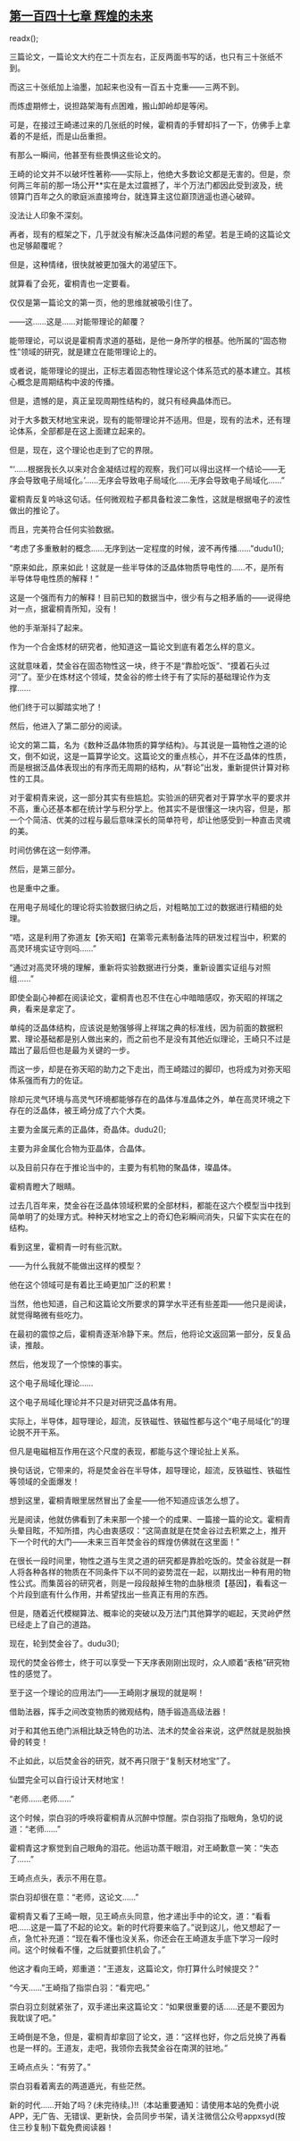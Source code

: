 ## [第一百四十七章 辉煌的未来](https://www.xxbiquge.com/11_11207/9136823.html)
readx();

  三篇论文，一篇论文大约在二十页左右，正反两面书写的话，也只有三十张纸不到。

  而这三十张纸加上油墨，加起来也没有一百五十克重——三两不到。

  而炼虚期修士，说担路架海有点困难，搬山卸岭却是等闲。

  可是，在接过王崎递过来的几张纸的时候，霍桐青的手臂却抖了一下，仿佛手上拿着的不是纸，而是山岳重担。

  有那么一瞬间，他甚至有些畏惧这些论文的。

  王崎的论文并不以破坏性著称——实际上，他绝大多数论文都是无害的。但是，奈何两三年前的那一场公开**实在是太过震撼了，半个万法门都因此受到波及，统领算门百年之久的歌庭派直接垮台，就连算主这位巅顶逍遥也道心破碎。

  没法让人印象不深刻。

  再者，现有的框架之下，几乎就没有解决泛晶体问题的希望。若是王崎的这篇论文也足够颠覆呢？

  但是，这种情绪，很快就被更加强大的渴望压下。

  就算看了会死，霍桐青也一定要看。

  仅仅是第一篇论文的第一页，他的思维就被吸引住了。

  ——这……这是……对能带理论的颠覆？

  能带理论，可以说是霍桐青求道的基础，是他一身所学的根基。他所属的“固态物性”领域的研究，就是建立在能带理论上的。

  或者说，能带理论的提出，正标志着固态物性理论这个体系范式的基本建立。其核心概念是周期结构中波的传播。

  但是，遗憾的是，真正呈现周期性结构的，就只有经典晶体而已。

  对于大多数天材地宝来说，现有的能带理论并不适用。但是，现有的法术，还有理论体系，全部都是在这上面建立起来的。

  但是，现在，这个理论也走到了它的界限。

  “‘……根据我长久以来对合金凝结过程的观察，我们可以得出这样一个结论——无序会导致电子局域化。’……无序会导致电子局域化……无序会导致电子局域化……”

  霍桐青反复吟咏这句话。任何微观粒子都具备粒波二象性，这就是根据电子的波性做出的推论了。

  而且，完美符合任何实验数据。

  “考虑了多重散射的概念……无序到达一定程度的时候，波不再传播……”dudu1();

  “原来如此，原来如此！这就是一些半导体的泛晶体物质导电性的……不，是所有半导体导电性质的解释！”

  这是一个强而有力的解释！目前已知的数据当中，很少有与之相矛盾的——说得绝对一点，据霍桐青所知，没有！

  他的手渐渐抖了起来。

  作为一个合金炼材的研究者，他知道这一篇论文到底有着怎么样的意义。

  这就意味着，焚金谷在固态物性这一块，终于不是“靠脸吃饭”、“摸着石头过河”了。至少在炼材这个领域，焚金谷的修士终于有了实际的基础理论作为支撑……

  他们终于可以脚踏实地了！

  然后，他进入了第二部分的阅读。

  论文的第二篇，名为《数种泛晶体物质的算学结构》。与其说是一篇物性之道的论文，倒不如说，这是一篇算学论文。这篇论文的重点核心，并不在泛晶体的性质，而是根据泛晶体表现出的有序而无周期的结构，从“群论”出发，重新提供计算对称性的工具。

  对于霍桐青来说，这一部分其实有些尴尬。实验派的研究者对于算学水平的要求并不高，重心还基本都在统计学与积分学上。他其实不是很懂这一块内容，但是，那一个个简洁、优美的过程与最后意味深长的简单符号，却让他感受到一种直击灵魂的美。

  时间仿佛在这一刻停滞。

  然后，是第三部分。

  也是重中之重。

  在用电子局域化的理论将实验数据归纳之后，对粗略加工过的数据进行精细的处理。

  “唔，这是利用了弥道友【弥天昭】在第零元素制备法阵的研发过程当中，积累的高灵环境实证守则吗……”

  “通过对高灵环境的理解，重新将实验数据进行分类，重新设置实证组与对照组……”

  即使全副心神都在阅读论文，霍桐青也忍不住在心中暗暗感叹，弥天昭的祥瑞之典，看来是拿定了。

  单纯的泛晶体结构，应该说是勉强够得上祥瑞之典的标准线，因为前面的数据积累、理论基础都是别人做出来的，而之前也不是没有其他近似理论，王崎只不过是踏出了最后但也是最为关键的一步。

  而这一步，却是在弥天昭的助力之下走出，而王崎踏过的脚印，也将成为对弥天昭体系强而有力的佐证。

  除却元灵气环境与高灵气环境都能够存在的晶体与准晶体之外，单在高灵环境之下存在的泛晶体，被王崎分成了六个大类。

  主要为金属元素的正晶体，奇晶体。dudu2();

  主要为非金属化合物为亚晶体，合晶体。

  以及目前只存在于推论当中的，主要为有机物的聚晶体，璨晶体。

  霍桐青瞪大了眼睛。

  过去几百年来，焚金谷在泛晶体领域积累的全部材料，都能在这六个模型当中找到简单明了的处理方式。种种天材地宝之上的奇幻色彩瞬间消失，只留下实实在在的结构。

  看到这里，霍桐青一时有些沉默。

  ——为什么我就不能做出这样的模型？

  他在这个领域可是有着比王崎更加广泛的积累！

  当然，他也知道，自己和这篇论文所要求的算学水平还有些差距——他只是阅读，就觉得略微有些吃力。

  在最初的震惊之后，霍桐青逐渐冷静下来。然后，他将论文返回第一部分，反复品读，推敲。

  然后，他发现了一个惊悚的事实。

  这个电子局域化理论……

  这个电子局域化理论并不只是对研究泛晶体有用。

  实际上，半导体，超导理论，超流，反铁磁性、铁磁性都与这个“电子局域化”的理论脱不开干系。

  但凡是电磁相互作用在这个尺度的表现，都能与这个理论扯上关系。

  换句话说，它带来的，将是焚金谷在半导体，超导理论，超流，反铁磁性、铁磁性等领域的全面爆发！

  想到这里，霍桐青眼里居然冒出了金星——他不知道应该怎么想了。

  光是阅读，他就仿佛看到了未来那一个接一个的成果、一篇接一篇的论文。霍桐青头晕目眩，不知所措，内心由衷感叹：“这简直就是在焚金谷过去积累之上，推开下一个时代的大门——未来三百年焚金谷的辉煌仿佛就在这里面！”

  在很长一段时间里，物性之道与生灵之道的研究都是靠脸吃饭的。焚金谷就是一群人将各种各样的物质在不同条件下以不同的姿势混在一起，以期找出一种有用的物性公式。而集茵谷的研究者，则是一段段敲掉生物的血脉根须【基因】，看看这一个片段到底有什么作用，并希望找出一些真正有用的东西。

  但是，随着近代模糊算法、概率论的突破以及万法门其他算学的崛起，天灵岭俨然已经走上了自己的道路。

  现在，轮到焚金谷了。dudu3();

  现代的焚金谷修士，终于可以享受一下天序表刚刚出现时，众人顺着“表格”研究物性的感觉了。

  至于这一个理论的应用法门——王崎刚才展现的就是啊！

  借助法器，挥手之间改变物质的微观结构，随手锻造高级法器！

  对于和其他五绝门派相比缺乏特色的功法、法术的焚金谷来说，这俨然就是脱胎换骨的转变！

  不止如此，以后焚金谷的研究，就不再只限于“复制天材地宝”了。

  仙盟完全可以自行设计天材地宝！

  “老师……老师……”

  这个时候，崇白羽的呼唤将霍桐青从沉醉中惊醒。崇白羽指了指眼角，急切的说道：“老师……”

  霍桐青这才察觉到自己眼角的泪花。他运功蒸干眼泪，对王崎歉意一笑：“失态了……”

  王崎点点头，表示不用在意。

  崇白羽却很在意：“老师，这论文……”

  霍桐青又看了王崎一眼，见王崎点头同意，他才递出手中的论文，道：“看看吧……这是一篇了不起的论文。新的时代将要来临了。”说到这儿，他又想起了一点，急忙补充道：“现在看不懂也没关系，你还会在王崎道友手底下学习一段时间。这个时候看不懂，之后就要抓住机会了。”

  他这才看向王崎，郑重道：“王道友，这篇论文，你打算什么时候提交？”

  “今天……”王崎指了指崇白羽：“看完吧。”

  崇白羽立刻就紧张了，双手递出来这篇论文：“如果很重要的话……还是不要因为我耽误了吧。”

  王崎倒是不急，但是，霍桐青却拿回了论文，道：“这样也好，你之后兑换了再看也是一样的。王道友，走吧，我领你去我焚金谷在南溟的驻地。”

  王崎点点头：“有劳了。”

  崇白羽看着离去的两道遁光，有些茫然。

  新的时代……开始了吗？(未完待续。)!!（本站重要通知：请使用本站的免费小说APP，无广告、无错误、更新快，会员同步书架，请关注微信公众号appxsyd(按住三秒复制)下载免费阅读器！
